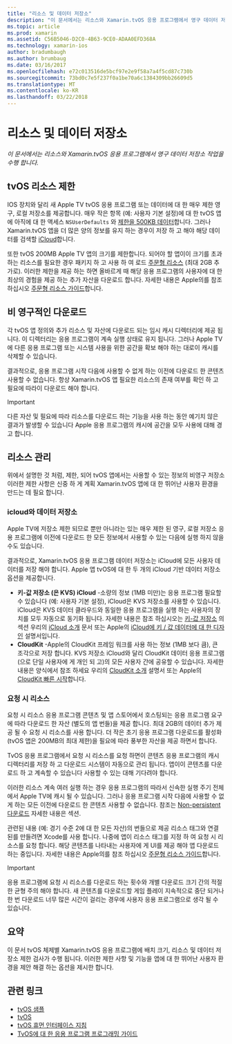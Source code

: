 ```yaml
---
title: "리소스 및 데이터 저장소"
description: "이 문서에서는 리소스와 Xamarin.tvOS 응용 프로그램에서 영구 데이터 저장소 작업을 수행 합니다."
ms.topic: article
ms.prod: xamarin
ms.assetid: C56B5046-D2C0-4B63-9CE0-ADAA0EFD368A
ms.technology: xamarin-ios
author: bradumbaugh
ms.author: brumbaug
ms.date: 03/16/2017
ms.openlocfilehash: e72c013516de5bcf97e2e9f58a7a4f5cd87c730b
ms.sourcegitcommit: 73bd0c7e5f237f0a1be70a6c1384309bb26609d5
ms.translationtype: MT
ms.contentlocale: ko-KR
ms.lasthandoff: 03/22/2018
---
```

# <a name="resources-and-data-storage"></a>리소스 및 데이터 저장소

_이 문서에서는 리소스와 Xamarin.tvOS 응용 프로그램에서 영구 데이터 저장소 작업을 수행 합니다._

<a name="tvOS-Resource-Limitations" />

## <a name="tvos-resource-limitations"></a>tvOS 리소스 제한

IOS 장치와 달리 새 Apple TV tvOS 응용 프로그램 또는 데이터에 대 한 매우 제한 영구, 로컬 저장소를 제공합니다. 매우 작은 항목 (예: 사용자 기본 설정)에 대 한 tvOS 앱에 아직에 대 한 액세스 `NSUserDefaults` 와 [제한을 500KB 데이터](https://forums.developer.apple.com/message/50696#50696)합니다. 그러나 Xamarin.tvOS 앱을 더 많은 양의 정보를 유지 하는 경우이 저장 하 고 해야 해당 데이터를 검색할 [iCloud](#iCloud-Data-Storage)합니다.

또한 tvOS 200MB Apple TV 앱의 크기를 제한합니다. 되어야 할 앱이이 크기를 초과 하는 리소스를 필요한 경우 패키지 하 고 사용 하 여 로드 [주문형 리소스](#On-Demand-Resources) (최대 2GB 추가로). 이러한 제한을 제공 하는 하면 올바르게 때 해당 응용 프로그램의 사용자에 대 한 최상의 경험을 제공 하는 추가 자산을 다운로드 합니다. 자세한 내용은 Apple의를 참조 하십시오 [주문형 리소스 가이드](https://developer.apple.com/library/prerelease/tvos/documentation/FileManagement/Conceptual/On_Demand_Resources_Guide/index.html#//apple_ref/doc/uid/TP40015083)합니다.

<a name="Non-Persistent-Downloads" />

## <a name="non-persistent-downloads"></a>비 영구적인 다운로드

각 tvOS 앱 정의와 추가 리소스 및 자산에 다운로드 되는 임시 캐시 디렉터리에 제공 됩니다. 이 디렉터리는 응용 프로그램이 계속 실행 상태로 유지 됩니다. 그러나 Apple TV에 다른 응용 프로그램 또는 시스템 사용을 위한 공간을 확보 해야 하는 대로이 캐시를 삭제할 수 있습니다.

결과적으로, 응용 프로그램 시작 다음에 사용할 수 없게 하는 이전에 다운로드 한 콘텐츠 사용할 수 없습니다. 항상 Xamarin.tvOS 앱 필요한 리소스의 존재 여부를 확인 하 고 필요에 따라이 다운로드 해야 합니다.

> [!IMPORTANT]
> 다른 자산 및 필요에 따라 리소스를 다운로드 하는 기능을 사용 하는 동안 예기치 않은 결과가 발생할 수 있습니다 Apple 응용 프로그램의 캐시에 공간을 모두 사용에 대해 경고 합니다.




<a name="Managing-Resources" />

## <a name="managing-resources"></a>리소스 관리

위에서 설명한 것 처럼, 제한, 되어 tvOS 앱에서는 사용할 수 있는 정보의 비영구 저장소 이러한 제한 사항은 신중 하 게 계획 Xamarin.tvOS 앱에 대 한 뛰어난 사용자 환경을 만드는 데 필요 합니다.

<a name="iCloud-Data-Storage" />

### <a name="icloud-data-storage"></a>icloud와 데이터 저장소

Apple TV에 저장소 제한 되므로 뿐만 아니라는 있는 매우 제한 된 영구, 로컬 저장소 응용 프로그램에 이전에 다운로드 한 모든 정보에서 사용할 수 있는 다음에 실행 하지 않을 수도 있습니다.

결과적으로, Xamarin.tvOS 응용 프로그램 데이터 저장소는 iCloud에 모든 사용자 데이터를 저장 해야 합니다. Apple 앱 tvOS에 대 한 두 개의 iCloud 기반 데이터 저장소 옵션을 제공합니다.

- **키-값 저장소 (은 KVS) iCloud** -소량의 정보 (1MB 미만)는 응용 프로그램 필요할 수 있습니다 (예: 사용자 기본 설정), iCloud은 KVS 저장소를 사용할 수 있습니다. iCloud은 KVS 데이터 클라우드와 동일한 응용 프로그램을 실행 하는 사용자의 장치를 모두 자동으로 동기화 됩니다. 자세한 내용은 참조 하십시오는 [키-값 저장소](~/ios/data-cloud/introduction-to-icloud.md) 의 섹션 우리의 [iCloud 소개](~/ios/data-cloud/introduction-to-icloud.md) 문서 또는 Apple의 [iCloud에 키 / 값 데이터에 대 한 디자인](https://developer.apple.com/library/prerelease/tvos/documentation/General/Conceptual/iCloudDesignGuide/Chapters/DesigningForKey-ValueDataIniCloud.html#//apple_ref/doc/uid/TP40012094-CH7) 설명서입니다.
- **CloudKit** -Apple의 CloudKit 프레임 워크를 사용 하는 정보 (1MB 보다 큼), 큰 조각으로 저장 합니다. KVS 저장소 iCloud와 달리 CloudKit 데이터 응용 프로그램 (으로 단일 사용자에 게 개인 되 고)의 모든 사용자 간에 공유할 수 있습니다. 자세한 내용은 양식에서 참조 하세요 우리의 [CloudKit 소개](~/ios/data-cloud/intro-to-cloudkit.md) 설명서 또는 Apple의 [CloudKit 빠른 시작](https://developer.apple.com/library/prerelease/tvos/documentation/DataManagement/Conceptual/CloudKitQuickStart/Introduction/Introduction.html#//apple_ref/doc/uid/TP40014987)합니다.

<a name="On-Demand-Resources" />

### <a name="on-demand-resources"></a>요청 시 리소스

요청 시 리소스 응용 프로그램 콘텐츠 및 앱 스토어에서 호스팅되는 응용 프로그램 요구에 따라 다운로드 한 자산 (별도의 앱 번들)을 제공 합니다. 최대 2GB의 데이터 추가 제공 될 수 요청 시 리소스를 사용 합니다. 더 작은 초기 응용 프로그램 다운로드를 활성화 (tvOS 앱은 200MB의 최대 제한)을 필요에 따라 풍부한 자산을 제공 하면서 합니다.

TvOS 응용 프로그램에서 요청 시 리소스를 요청 하면이 콘텐츠 응용 프로그램의 캐시 디렉터리를 저장 하 고 다운로드 시스템이 자동으로 관리 됩니다. 앱이이 콘텐츠를 다운로드 하 고 계속할 수 있습니다 사용할 수 있는 대해 기다려야 합니다.

이러한 리소스 계속 여러 실행 하는 경우 응용 프로그램의 따라서 신속한 실행 주기 전체에서 Apple TV에 캐시 될 수 있습니다. 그러나 응용 프로그램 시작 다음에 사용할 수 없게 하는 모든 이전에 다운로드 한 콘텐츠 사용할 수 없습니다. 참조는 [Non-persistent 다운로드](#Non-Persistent-Downloads) 자세한 내용은 섹션.

관련된 내용 (예: 경기 수준 2에 대 한 모든 자산)의 번들으로 제공 리소스 태그와 연결 된를 만들려면 Xcode를 사용 합니다. 나중에 앱이 리소스 태그를 지정 하 여 요청 시 리소스를 요청 합니다. 해당 콘텐츠를 나타내는 사용자에 게 UI를 제공 해야 앱 다운로드 하는 중입니다. 자세한 내용은 Apple의를 참조 하십시오 [주문형 리소스 가이드](https://developer.apple.com/library/prerelease/tvos/documentation/FileManagement/Conceptual/On_Demand_Resources_Guide/index.html#//apple_ref/doc/uid/TP40015083)합니다.

> [!IMPORTANT]
> 응용 프로그램에 요청 시 리소스를 다운로드 하는 횟수와 개별 다운로드 크기 간의 적절 한 균형 주의 해야 합니다. 새 콘텐츠를 다운로드할 게임 플레이 지속적으로 중단 되거나 한 번 다운로드 너무 많은 시간이 걸리는 경우에 사용자 응용 프로그램으로 생각 될 수 있습니다.




<a name="Summary" />

## <a name="summary"></a>요약

이 문서 tvOS 체제별 Xamarin.tvOS 응용 프로그램에 배치 크기, 리소스 및 데이터 저장소 제한 검사가 수행 됩니다. 이러한 제한 사항 및 기능을 앱에 대 한 뛰어난 사용자 환경을 제안 해결 하는 옵션을 제시한 합니다.



## <a name="related-links"></a>관련 링크

- [tvOS 샘플](https://developer.xamarin.com/samples/tvos/all/)
- [tvOS](https://developer.apple.com/tvos/)
- [tvOS 휴먼 인터페이스 지침](https://developer.apple.com/tvos/human-interface-guidelines/)
- [TvOS에 대 한 응용 프로그램 프로그래밍 가이드](https://developer.apple.com/library/prerelease/tvos/documentation/General/Conceptual/AppleTV_PG/)
